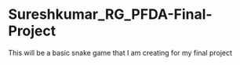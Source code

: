 # Sureshkumar_RG_PFDA-Final-Project
This will be a basic snake game that I am creating for my final project
